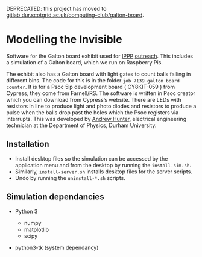 DEPRECATED: this project has moved to [gitlab.dur.scotgrid.ac.uk/computing-club/galton-board](https://gitlab.dur.scotgrid.ac.uk/computing-club/galton-board).

#  Modelling the Invisible #

Software for the Galton board exhibit used for [IPPP](https://www.ippp.dur.ac.uk/) [outreach](https://www.modellinginvisible.org/).
This includes a simulation of a Galton board, which we run on Raspberry Pis.

The exhibit also has a Galton board with light gates to count balls falling in different bins.
The code for this is in the folder `job 7139 galton board counter`.
It is for a Psoc 5lp development board ( CY8KIT-059 ) from Cypress, they come from Farnell/RS.
The software is written in Psoc creator which you can download from Cypress’s website.
There are LEDs with resistors in line to produce light and photo diodes and resistors to produce a pulse when the balls drop past the holes which the Psoc registers via interrupts.
This was developed by [Andrew Hunter](https://www.dur.ac.uk/directory/profile/?id=1730), electrical engineering technician at the Department of Physics, Durham University. 

## Installation

* Install desktop files so the simulation can be accessed by the application menu and from the desktop by running the `install-sim.sh`. 
* Similarly, `install-server.sh` installs desktop files for the server scripts.
* Undo by running the `uninstall-*.sh` scripts.

## Simulation dependancies

* Python 3
  * numpy
  * matplotlib
  * scipy

* python3-tk (system dependancy)
